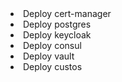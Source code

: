 <li> Deploy cert-manager </li>
<li>  Deploy postgres </li>
<li> Deploy keycloak </li>
<li> Deploy consul </li>
<li>  Deploy vault </li>
<li>  Deploy custos </li>
